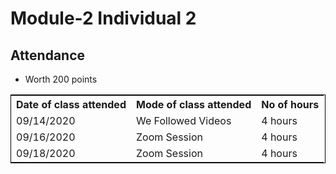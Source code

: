 # Module-2 Individual 2

## Attendance
- Worth 200 points

<table style="width:100%;border: 1px solid black;">
<tr>
<th>Date of class attended</th>	
<th>Mode of class attended</th>
<th>No of hours</th>
</tr>
<tr>
<td>09/14/2020</td>
<td>We Followed Videos</td>
<td>4 hours</td>
</tr>
<tr>
<td>09/16/2020</td>
<td>Zoom Session</td>
<td> 4 hours</td>  
</tr>
<tr>
<td>09/18/2020</td>
<td>Zoom Session</td>
<td> 4 hours</td>
</tr>
</table>
